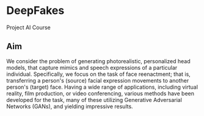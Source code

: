 # DeepFakes
Project AI Course

## Aim

We consider the problem of generating photorealistic, personalized head models, that capture mimics and speech expressions of a particular individual. Specifically, we focus on the task of face reenactment; that is, transferring a person's (source) facial expression movements to another person's (target) face. Having a wide range of applications, including virtual reality, film production, or video conferencing, various methods have been developed for the task, many of these utilizing Generative Adversarial Networks (GANs), and yielding impressive results.

 